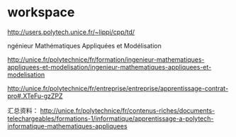 # workspace

http://users.polytech.unice.fr/~lippi/cpp/td/


ngénieur Mathématiques Appliquées et Modélisation

http://unice.fr/polytechnice/fr/formation/ingenieur-mathematiques-appliquees-et-modelisation/ingenieur-mathematiques-appliquees-et-modelisation

http://unice.fr/polytechnice/fr/entreprise/entreprise/apprentissage-contrat-pro#.XTeFu-gzZPZ



汇总资料：
http://unice.fr/polytechnice/fr/contenus-riches/documents-telechargeables/formations-1/informatique/apprentissage-a-polytech-informatique-mathematiques-appliquees
